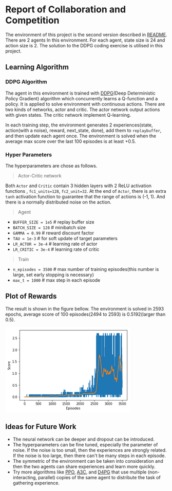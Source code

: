 # Report of Collaboration and Competition

The environment of this project is the second version described in [README](README.md). There are 2 agents In this environment.  For each agent, state size is 24 and action size is 2. The solution to the DDPG coding exercise is utilised in this project.

## Learning Algorithm

### DDPG Algorithm

The agent in this environment is trained with [DDPG](https://arxiv.org/pdf/1509.02971.pdf)(Deep Deterministic Policy Gradient) algorithm which concurrently learns a Q-function and a policy. It is applied to solve environment with continuous actions. There are two kinds of networks, actor and critic. The actor network output actions with given states. The critic network implement Q-learning. 

In each training step, the environment generates 2 experiences(state, action(with a noise), reward, next_state, done), add them to `replaybuffer`, and then update each agent once. The environment is solved when the average max score over the last 100 episodes  is at least +0.5. 

###  Hyper Parameters 

The hyperparameters are chose as follows. 

> Actor-Critic network 

Both `Actor` and `Critic` contain  3 hidden layers with 2 ReLU activation functions , `fc1_units=128`, `fc2_unit=32`. At the end of  `Actor`, there is  an extra `tanh` activation function to guarantee that the range of actions is (-1, 1). And there is a normally distributed noise on the action.

>  Agent

* `BUFFER_SIZE = 1e5`         # replay buffer size
* `BATCH_SIZE = 128`             # minibatch size
* `GAMMA = 0.99`            	  # reward discount factor
* `TAU = 1e-3`             		# for soft update of target parameters
* `LR_ACTOR = 3e-4`             # learning rate of actor
* `LR_CRITIC = 3e-4`            # learning rate of critic

> Train

* `n_episodes = 3500`      # max number of training episodes(this number is large, set early stopping is necessary) 
* `max_t = 1000`              # max step in each episode



## Plot of Rewards

The result is shown in the figure bellow. The environment is solved in 2593 epochs, average score of 100 episodes(2494 to 2593) is 0.5192(larger than 0.5). 

![plot_tennis](plot_tennis.png)

## Ideas for Future Work

* The neural network can be deeper and dropout can be introduced.
* The hyperparameters can be fine tuned, especially the parameter of noise. If the noise is too small, then the experiences are strongly related. If the noise is too large, then there can't be many steps in each episode. 
* The symmetric of the environment can be taken into consideration and then the two agents can share experiences and learn more quickly.
* Try more algorithms like [PPO](https://arxiv.org/pdf/1707.06347.pdf), [A3C](https://arxiv.org/pdf/1602.01783.pdf), and [D4PG](https://openreview.net/pdf?id=SyZipzbCb) that use multiple (non-interacting, parallel) copies of the same agent to distribute the task of gathering experience.